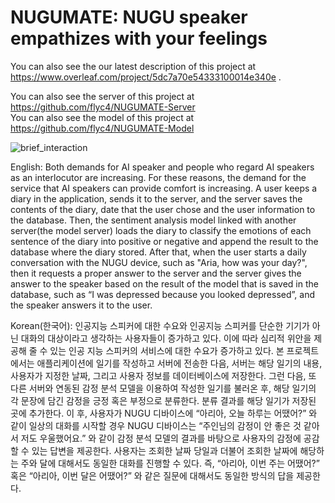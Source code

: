 # NUGUMATE: NUGU speaker empathizes with your feelings 
 You can also see the our latest description of this project at https://www.overleaf.com/project/5dc7a70e54333100014e340e .  
 
 You can also see the server of this project at https://github.com/flyc4/NUGUMATE-Server  
 You can also see the model of this project at https://github.com/flyc4/NUGUMATE-Model  
 
![brief_interaction](./images/brief_interation_database.png)  


English: 
Both demands for AI speaker and people who regard AI speakers as an interlocutor are increasing. For these reasons, the demand for the service that AI speakers can provide comfort is increasing. 
A user keeps a diary in the application, sends it to the server, and the server saves the contents of the diary, date that the user chose and the user information to the database. Then, the sentiment analysis model linked with another server(the model server) loads the diary to classify the emotions of each sentence of the diary into positive or negative and append the result to the database where the diary stored.
After that, when the user starts a daily conversation with the NUGU device, such as "Aria, how was your day?", then it requests a proper answer to the server and the server gives the answer to the speaker based on the result of the model that is saved in the database, such as “I was depressed because you looked depressed”, and the speaker answers it to the user.  

Korean(한국어): 
인공지능 스피커에 대한 수요와 인공지능 스피커를 단순한 기기가 아닌 대화의 대상이라고 생각하는 사용자들이 증가하고 있다. 이에 따라 심리적 위안을 제공해 줄 수 있는 인공 지능 스피커의 서비스에 대한 수요가 증가하고 있다. 
본 프로젝트에서는 애플리케이션에 일기를 작성하고 서버에 전송한 다음, 서버는 해당 일기의 내용, 사용자가 지정한 날짜, 그리고 사용자 정보를 데이터베이스에 저장한다. 그런 다음, 또 다른 서버와 연동된 감정 분석 모델을 이용하여 작성한 일기를 불러온 후, 해당 일기의 각 문장에 담긴 감정을 긍정 혹은 부정으로 분류한다. 분류 결과를 해당 일기가 저장된 곳에 추가한다. 이 후, 사용자가 NUGU 디바이스에 “아리아, 오늘 하루는 어땠어?” 와 같이 일상의 대화를 시작할 경우 NUGU 디바이스는 “주인님의 감정이 안 좋은 것 같아서 저도 우울했어요.” 와 같이 감정 분석 모델의 결과를 바탕으로 사용자의 감정에 공감할 수 있는 답변을 제공한다. 사용자는 조회한 날짜 당일과 더불어 조회한 날짜에 해당하는 주와 달에 대해서도 동일한 대화를 진행할 수 있다. 즉, “아리아, 이번 주는 어땠어?” 혹은 “아리아, 이번 달은 어땠어?” 와 같은 질문에 대해서도 동일한 방식의 답을 제공한다.     







 
